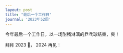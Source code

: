 ```yaml
---
layout: post
title: "最后一个工作日"
journal: '2023年52周'
---
```


今年最后一个工作日，以一场酣畅淋漓的乒乓球结束，爽！

拜拜 2023 👋， 2024 再见！
